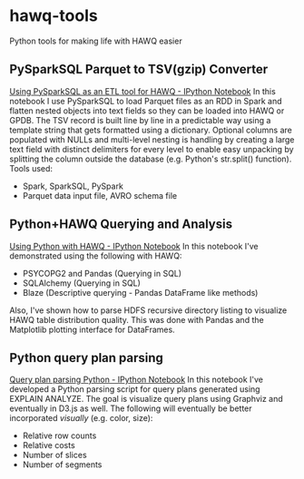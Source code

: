 # hawq-tools
Python tools for making life with HAWQ easier

## PySparkSQL Parquet to TSV(gzip) Converter
[Using PySparkSQL as an ETL tool for HAWQ - IPython Notebook](http://nbviewer.ipython.org/github/Pivotal-Field-Engineering/hawq-python-tools/blob/master/parquetRddTsv.ipynb)
In this notebook I use PySparkSQL to load Parquet files as an RDD in Spark and flatten nested objects into text fields so they can be loaded into HAWQ or GPDB. 
The TSV record is built line by line in a predictable way using a template string that gets formatted using a dictionary. Optional columns are populated with NULLs and multi-level nesting is handling by creating a large text field with distinct delimiters for every level to enable easy unpacking by splitting the column outside the database (e.g. Python's str.split(<delimiter>) function).
Tools used:
- Spark, SparkSQL, PySpark
- Parquet data input file, AVRO schema file

## Python+HAWQ Querying and Analysis
[Using Python with HAWQ - IPython Notebook](http://nbviewer.ipython.org/github/Pivotal-Field-Engineering/hawq-python-tools/blob/master/hawqTest.ipynb)
In this notebook I've demonstrated using the following with HAWQ:
- PSYCOPG2 and Pandas (Querying in SQL)
- SQLAlchemy (Querying in SQL)
- Blaze (Descriptive querying - Pandas DataFrame like methods)

Also, I've shown how to parse HDFS recursive directory listing to visualize HAWQ table distribution quality. This was done with Pandas and the Matplotlib plotting interface for DataFrames.


## Python query plan parsing
[Query plan parsing Python - IPython Notebook](http://nbviewer.ipython.org/github/Pivotal-Field-Engineering/hawq-python-tools/blob/master/explainToDot.ipynb)
In this notebook I've developed a Python parsing script for query plans generated using EXPLAIN ANALYZE. The goal is visualize query plans using Graphviz and eventually in D3.js as well. The following will eventually be better incorporated *visually* (e.g. color, size):
- Relative row counts
- Relative costs
- Number of slices
- Number of segments

